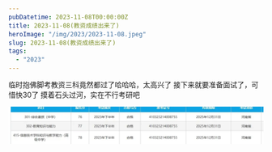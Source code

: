 ```yaml
---
pubDatetime: 2023-11-08T00:00:00Z
title: 2023-11-08(教资成绩出来了)
heroImage: "/img/2023/2023-11-08.jpeg"
slug: 2023-11-08(教资成绩出来了)
tags:
  - "2023"
---
```


临时抱佛脚考教资三科竟然都过了哈哈哈，太高兴了
接下来就要准备面试了，可惜快30了
摸着石头过河，实在不行考研吧

![](../../../../public/img/2023/2023-11-08.jpeg)
